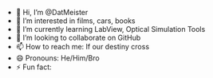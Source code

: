 - 👋 Hi, I’m @DatMeister
- 👀 I’m interested in films, cars, books
- 🌱 I’m currently learning LabView, Optical Simulation Tools
- 💞️ I’m looking to collaborate on GitHub    
- 📫 How to reach me: If our destiny cross
- 😄 Pronouns: He/Him/Bro  
- ⚡ Fun fact: 

<!---
DatMeister/DatMeister is a ✨ special ✨ repository because its `README.md` (this file) appears on your GitHub profile.
You can click the Preview link to take a look at your changes.
--->
